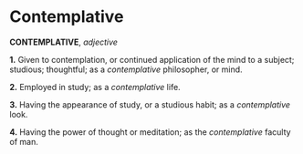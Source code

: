 # Contemplative

**CONTEMPLATIVE**, _adjective_

**1.** Given to contemplation, or continued application of the mind to a subject; studious; thoughtful; as a _contemplative_ philosopher, or mind.

**2.** Employed in study; as a _contemplative_ life.

**3.** Having the appearance of study, or a studious habit; as a _contemplative_ look.

**4.** Having the power of thought or meditation; as the _contemplative_ faculty of man.